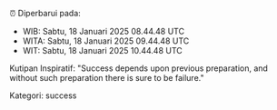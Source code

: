 ⏰ Diperbarui pada:
- WIB: Sabtu, 18 Januari 2025 08.44.48 UTC
- WITA: Sabtu, 18 Januari 2025 09.44.48 UTC
- WIT: Sabtu, 18 Januari 2025 10.44.48 UTC

Kutipan Inspiratif:
"Success depends upon previous preparation, and without such preparation there is sure to be failure."


Kategori: success

